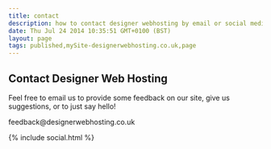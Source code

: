 ```yaml
---
title: contact
description: how to contact designer webhosting by email or social media.
date: Thu Jul 24 2014 10:35:51 GMT+0100 (BST)
layout: page
tags: published,mySite-designerwebhosting.co.uk,page
---
```

<div class="c1"><div><p class="c2"><span></span></p></div><h2 class="c4"><a name="h.wn3q6uhpzyxp"></a><span class="c7">Contact Designer Web Hosting</span></h2><p class="c3 c5"><span class="c6">Feel free to email us to provide some feedback on our site, give us suggestions, or to just say hello!</span></p><p class="c3 c5"><span class="c0">feedback@designerwebhosting.co.uk</span></p><p class="c3"><span class="c6">{% include social.html %}</span></p><p class="c2"><span></span></p></div>